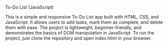 To-Do List (JavaScript)

This is a simple and responsive To-Do List app built with HTML, CSS, and JavaScript. 
It allows users to add tasks, mark them as complete, and delete them with ease. The 
project is lightweight, beginner-friendly, and demonstrates the basics of DOM 
manipulation in JavaScript. To run the project, just clone the repository and open 
index.html in your browser.

